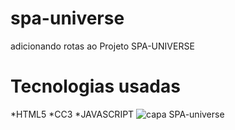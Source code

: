 # spa-universe
adicionando rotas ao Projeto SPA-UNIVERSE
# Tecnologias usadas 
*HTML5
*CC3
*JAVASCRIPT
![capa SPA-universe](https://github.com/dantascrispim/spa-universe/assets/114705745/c41b1073-fa7d-480b-9755-351462113141)
